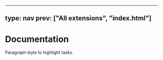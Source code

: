 



---
type: nav
prev: ["All extensions", "index.html"]
---





# Documentation

Paragraph style to highlight tasks.



